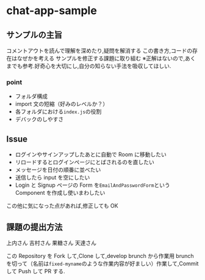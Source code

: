 # chat-app-sample

## サンプルの主旨

コメントアウトを読んで理解を深めたり,疑問を解消する
この書き方,コードの存在はなぜかを考える
サンプルを修正する課題に取り組む
※正解はないので,あくまでも参考.好奇心を大切にし,自分の知らない手法を吸収してほしい.

### point

- フォルダ構成
- import 文の短縮（好みのレベルか？）
- 各フォルダにおける`index.js`の役割
- デバックのしやすさ

## Issue

- ログインやサインアップしたあとに自動で Room に移動したい
- リロードするとログインページにとばされるのを直したい
- メッセージを日付の順番に並べたい
- 送信したら input を空にしたい
- Login と Signup ページの Form を`EmailAndPasswordForm`という Component を作成し使いまわしたい

この他に気になった点があれば,修正しても OK

## 課題の提出方法

上内さん
吉村さん
果糖さん
天達さん

この Repository を Fork して,Clone して,develop brunch から作業用 brunch を切って（名前は`fixed-myname`のような作業内容が好ましい）作業して,Commit して Push して PR する.
